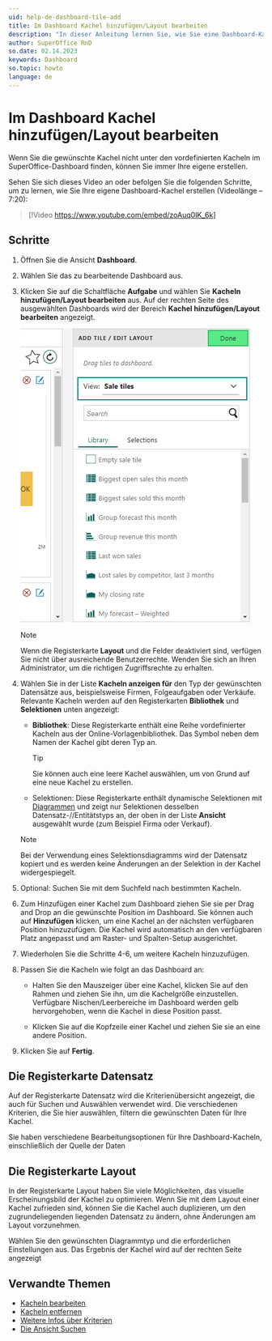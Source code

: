 ```yaml
---
uid: help-de-dashboard-tile-add
title: Im Dashboard Kachel hinzufügen/Layout bearbeiten
description: "In dieser Anleitung lernen Sie, wie Sie eine Dashboard-Kachel erstellen."
author: SuperOffice RnD
so.date: 02.14.2023
keywords: Dashboard
so.topic: howto
language: de
---
```


# Im Dashboard Kachel hinzufügen/Layout bearbeiten

Wenn Sie die gewünschte Kachel nicht unter den vordefinierten Kacheln im SuperOffice-Dashboard finden, können Sie immer Ihre eigene erstellen.

Sehen Sie sich dieses Video an oder befolgen Sie die folgenden Schritte, um zu lernen, wie Sie Ihre eigene Dashboard-Kachel erstellen (Videolänge – 7:20):

<!-- markdownlint-disable-next-line MD034 DOCSMD007 -->
> [!Video https://www.youtube.com/embed/zoAuq0IK_6k]

## Schritte

1. Öffnen Sie die Ansicht **Dashboard**.

2. Wählen Sie das zu bearbeitende Dashboard aus.

3. Klicken Sie auf die Schaltfläche **Aufgabe** und wählen Sie **Kacheln hinzufügen/Layout bearbeiten** aus. Auf der rechten Seite des ausgewählten Dashboards wird der Bereich **Kachel hinzufügen/Layout bearbeiten** angezeigt.

    ![Kacheltyp auswählen -screenshot][img1]

    > [!NOTE]
    > Wenn die Registerkarte **Layout** und die Felder deaktiviert sind, verfügen Sie nicht über ausreichende Benutzerrechte. Wenden Sie sich an Ihren Administrator, um die richtigen Zugriffsrechte zu erhalten.

4. Wählen Sie in der Liste **Kacheln anzeigen für** den Typ der gewünschten Datensätze aus, beispielsweise Firmen, Folgeaufgaben oder Verkäufe. Relevante Kacheln werden auf den Registerkarten **Bibliothek** und **Selektionen** unten angezeigt:

    * **Bibliothek**: Diese Registerkarte enthält eine Reihe vordefinierter Kacheln aus der Online-Vorlagenbibliothek. Das Symbol neben dem Namen der Kachel gibt deren Typ an.

        > [!TIP]
        > Sie können auch eine leere Kachel auswählen, um von Grund auf eine neue Kachel zu erstellen.

    * Selektionen: Diese Registerkarte enthält dynamische Selektionen mit [Diagrammen][2] und zeigt nur Selektionen desselben Datensatz-//Entitätstyps an, der oben in der Liste **Ansicht** ausgewählt wurde (zum Beispiel Firma oder Verkauf).

    > [!NOTE]
    > Bei der Verwendung eines Selektionsdiagramms wird der Datensatz kopiert und es werden keine Änderungen an der Selektion in der Kachel widergespiegelt.

5. Optional: Suchen Sie mit dem Suchfeld nach bestimmten Kacheln.

6. Zum Hinzufügen einer Kachel zum Dashboard ziehen Sie sie per Drag and Drop an die gewünschte Position im Dashboard. Sie können auch auf **Hinzufügen** klicken, um eine Kachel an der nächsten verfügbaren Position hinzuzufügen. Die Kachel wird automatisch an den verfügbaren Platz angepasst und am Raster- und Spalten-Setup ausgerichtet.

7. Wiederholen Sie die Schritte 4-6, um weitere Kacheln hinzuzufügen.

8. Passen Sie die Kacheln wie folgt an das Dashboard an:

    * Halten Sie den Mauszeiger über eine Kachel, klicken Sie auf den Rahmen und ziehen Sie ihn, um die Kachelgröße einzustellen. Verfügbare Nischen/Leerbereiche im Dashboard werden gelb hervorgehoben, wenn die Kachel in diese Position passt.

    * Klicken Sie auf die Kopfzeile einer Kachel und ziehen Sie sie an eine andere Position.

9. Klicken Sie auf **Fertig**.

## Die Registerkarte Datensatz

Auf der Registerkarte Datensatz wird die Kriterienübersicht angezeigt, die auch für Suchen und Auswählen verwendet wird. Die verschiedenen Kriterien, die Sie hier auswählen, filtern die gewünschten Daten für Ihre Kachel.

Sie haben verschiedene Bearbeitungsoptionen für Ihre Dashboard-Kacheln, einschließlich der Quelle der Daten

## Die Registerkarte Layout

In der Registerkarte Layout haben Sie viele Möglichkeiten, das visuelle Erscheinungsbild der Kachel zu optimieren. Wenn Sie mit dem Layout einer Kachel zufrieden sind, können Sie die Kachel auch duplizieren, um den zugrundeliegenden liegenden Datensatz zu ändern, ohne Änderungen am Layout vorzunehmen.

Wählen Sie den gewünschten Diagrammtyp und die erforderlichen Einstellungen aus. Das Ergebnis der Kachel wird auf der rechten Seite angezeigt

## Verwandte Themen

* [Kacheln bearbeiten][1]
* [Kacheln entfernen][3]
* [Weitere Infos über Kriterien][4]
* [Die Ansicht Suchen][5]

<!-- Referenced links -->
[1]: edit-tile.md
[2]: ../../search-options/selection/learn/howto/display-as-charts.md
[3]: remove-tile.md
[4]: ../../search-options/learn/using-search-criteria.md
[5]: ../../search-options/learn/find-screen.md

<!-- Referenced images -->
[img1]: ../../../media/loc/en/dashboard/dashboard-add-tile-sale.png
